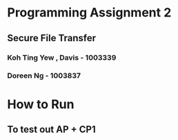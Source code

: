 # Programming Assignment 2

## Secure File Transfer

### Koh Ting Yew , Davis - 1003339

### Doreen Ng -  1003837



# How to Run

## To test out AP + CP1



